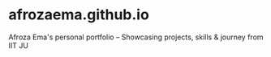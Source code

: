 # afrozaema.github.io
Afroza Ema's personal portfolio – Showcasing projects, skills &amp; journey from IIT JU

